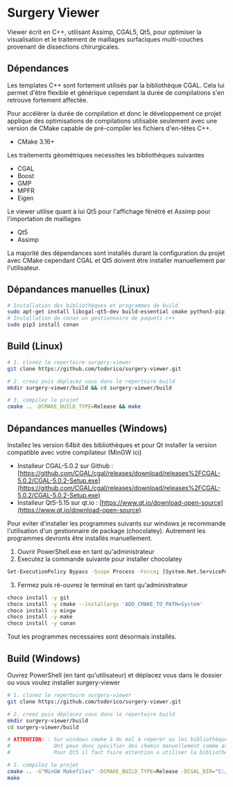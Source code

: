 # Surgery Viewer

Viewer écrit en C++, utilisant Assimp, CGAL5, Qt5, pour optimiser la visualisation et le traitement de maillages surfaciques multi-couches provenant de dissections chirurgicales.

## Dépendances

Les templates C++ sont fortement utilisés par la bibliothèque CGAL. Cela lui permet d'être flexible et générique cependant la durée de compilations s'en retrouve fortement affectée.

Pour accélérer la durée de compilation et donc le développement ce projet applique des optimisations de compilations utilisable seulement avec une version de CMake capable de pré-compiler les fichiers d'en-têtes C++.

- CMake 3.16+

Les traitements géométriques necessites les bibliothèques suivantes

- CGAL
- Boost
- GMP
- MPFR
- Eigen

Le viewer utilise quant à lui Qt5 pour l'affichage fênétré et Assimp pour l'importation de maillages

- Qt5
- Assimp

La majorité des dépendances sont installés durant la configuration du projet avec CMake cependant CGAL et Qt5 doivent être installer manuellement par l'utilisateur.

## Dépandances manuelles (Linux)

```sh
# Installation des bibliothèques et programmes de build
sudo apt-get install libcgal-qt5-dev build-essential cmake python3-pip  # avec git et le compilateur de votre choix (gcc, clang, ...)
# Installation de conan un gestionnaire de paquets c++
sudo pip3 install conan
```

## Build (Linux)

```sh
# 1. clonez le repertoire surgery-viewer
git clone https://github.com/todorico/surgery-viewer.git

# 2. creez puis déplacez vous dans le repertoire build
mkdir surgery-viewer/build && cd surgery-viewer/build

# 3. compilez le projet
cmake .. -DCMAKE_BUILD_TYPE=Release && make
```

## Dépandances manuelles (Windows)

Installez les version 64bit des bibliothèques et pour Qt installer la version compatible avec votre compilateur (MinGW ici)

- Installeur CGAL-5.0.2 sur Github : [https://github.com/CGAL/cgal/releases/download/releases%2FCGAL-5.0.2/CGAL-5.0.2-Setup.exe](https://github.com/CGAL/cgal/releases/download/releases%2FCGAL-5.0.2/CGAL-5.0.2-Setup.exe)
- Installeur Qt5-5.15 sur qt.io : [https://www.qt.io/download-open-source](https://www.qt.io/download-open-source)

Pour eviter d'installer les programmes suivants sur windows je recommande l'utilisation d'un gestionnaire de package (chocolatey). Autrement les programmes devronts être installés manuellement.

1. Ouvrir PowerShell.exe en tant qu'administrateur
2. Executez la commande suivante pour installer chocolatey

```sh
Set-ExecutionPolicy Bypass -Scope Process -Force; [System.Net.ServicePointManager]::SecurityProtocol = [System.Net.ServicePointManager]::SecurityProtocol -bor 3072; iex ((New-Object System.Net.WebClient).DownloadString('https://chocolatey.org/install.ps1'))
```

3. Fermez puis ré-ouvrez le terminal en tant qu'administrateur

```sh
choco install -y git
choco install -y cmake --installargs 'ADD_CMAKE_TO_PATH=System'
choco install -y mingw
choco install -y make
choco install -y conan
```

Tout les programmes necessaires sont désormais installés.

## Build (Windows)

Ouvrez PowerShell (en tant qu'utilisateur) et déplacez vous dans le dossier ou vous voulez installer surgery-viewer

```sh
# 1. clonez le repertoire surgery-viewer
git clone https://github.com/todorico/surgery-viewer.git

# 2. creez puis déplacez vous dans le repertoire build
mkdir surgery-viewer/build
cd surgery-viewer/build

# ATTENTION! : Sur windows cmake à du mal à reperer ou les bibliothèques (CGAL et Qt5) se trouvent.
#              Ont peux donc spécifier des chemin manuellement comme avec la commande ci-dessous pour résoudre ce problème.
#              Pour Qt5 il faut faire attention a utiliser la bibliothèque adapté au compilateur utilisé (MinGW dans notre cas).

# 3. compilez le projet
cmake .. -G"MinGW Makefiles" -DCMAKE_BUILD_TYPE=Release -DCGAL_DIR="C:/dev/CGAL-5.0.2" -DQt5_DIR="C:/dev/Qt/5.15.0/mingw81_64/lib/cmake/Qt5"
make
```
